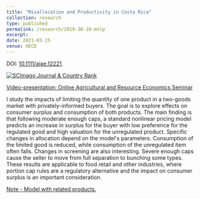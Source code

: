 ```yaml
---
title: "Misallocation and Productivity in Costa Rica"
collection: research
type: published
permalink: /research/2019-30-10-mnlp
excerpt:
date: 2021-03-15
venue: OECD
---
```


DOI: [10.1111/ajae.12221](https://doi.org/10.1111/ajae.12221).

<a href="https://www.scimagojr.com/journalsearch.php?q=69623&amp;tip=sid&amp;exact=no" title="SCImago Journal &amp; Country Rank"><img border="0" src="https://www.scimagojr.com/journal_img.php?id=69623" alt="SCImago Journal &amp; Country Rank"  /></a>

[Video-presentation: Online Agricultural and Resource Economics Seminar](https://www.youtube.com/watch?v=RF24TWyw0q0&ab_channel=%23OARES)

I study the impacts of limiting the quantity of one product in a two-goods market with privately-informed buyers. The goal is to explore effects on consumer surplus and consumption of both products. The main finding is that following moderate enough caps, a standard nonlinear pricing model predicts an increase in surplus for the buyer with low preference for the regulated good and high valuation for the unregulated product. Specific changes in allocation depend on the model's parameters. Consumption of the limited good is reduced, while consumption of the unregulated item often falls.  Changes in screening are also interesting. Severe enough caps cause the seller to move from full separation to bunching some types. These results are applicable to food retail and other industries, where portion cap rules are a regulatory alternative and the impact on consumer surplus is an important consideration.

[Note - Model with related products.](https://jgnunol.github.io/files/notemulticap.pdf)
